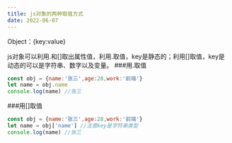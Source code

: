 ```yaml
---
title: js对象的两种取值方式
date: 2022-06-07
---
```

Object：{key:value}

js对象可以利用.和[]取出属性值，利用.取值，key是静态的；利用[]取值，key是动态的可以是字符串、数字以及变量。
###用.取值
```js
const obj = {name:'张三',age:28,work:'前端'}
let name = obj.name
console.log(name) //张三
```
###用[]取值
```js
const obj = {name:'张三',age:28,work:'前端'}
let name = obj['name'] //注意key是字符串类型
console.log(name) //张三
```